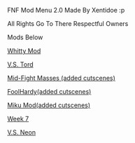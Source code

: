 FNF Mod Menu 2.0 Made By Xentidoe :p 

All Rights Go To There Respectful Owners

Mods Below


[Whitty Mod](http://v6p9d9t4.ssl.hwcdn.net/html/3642319/Whitty/index.html)

[V.S. Tord](http://v6p9d9t4.ssl.hwcdn.net/html/3648191/vs%20tord/index.html)

[Mid-Fight Masses (added cutscenes)](https://w8.snokido.com/games/html5/friday-night-funkin/midfight09/index.html)

[FoolHardy(added cutscenes)](https://w8.snokido.com/games/html5/friday-night-funkin/zardy08/index.html)

[Miku Mod(added cutscenes)](https://w8.snokido.com/games/html5/friday-night-funkin/miku05/index.html)

[Week 7](http://uploads.ungrounded.net/alternate/1528000/1528775_alternate_113347_r87.zip/)

[V.S. Neon](https://v6p9d9t4.ssl.hwcdn.net/html/3633681/template/index.html)
